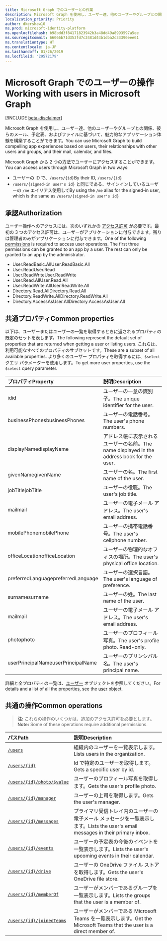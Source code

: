 ```yaml
---
title: Microsoft Graph でのユーザーとの作業
description: Microsoft Graph を使用し、ユーザー達、他のユーザーやグループとの関係、彼らのメール、予定表、およびファイルに基づいて、魅力的なアプリケーション体験を構築することができます。
localization_priority: Priority
author: dkershaw10
ms.prod: microsoft-identity-platform
ms.openlocfilehash: b98bdd3f84171823942b3a48dd49a8993597a5ee
ms.sourcegitcommit: 66066b71d353fd7c2481d43b1dba2c33390eee61
ms.translationtype: HT
ms.contentlocale: ja-JP
ms.lasthandoff: 01/26/2019
ms.locfileid: "29572179"
---
```

# <a name="working-with-users-in-microsoft-graph"></a><span data-ttu-id="8b887-103">Microsoft Graph でのユーザーの操作</span><span class="sxs-lookup"><span data-stu-id="8b887-103">Working with users in Microsoft Graph</span></span>

[!INCLUDE [beta-disclaimer](../../includes/beta-disclaimer.md)]

<span data-ttu-id="8b887-104">Microsoft Graph を使用し、ユーザー達、他のユーザーやグループとの関係、彼らのメール、予定表、およびファイルに基づいて、魅力的なアプリケーション体験を構築することができます。</span><span class="sxs-lookup"><span data-stu-id="8b887-104">You can use Microsoft Graph to build compelling app experiences based on users, their relationships with other users and groups, and their mail, calendar, and files.</span></span>

<span data-ttu-id="8b887-105">Microsoft Graph から 2 つの方法でユーザーにアクセスすることができます。</span><span class="sxs-lookup"><span data-stu-id="8b887-105">You can access users through Microsoft Graph in two ways:</span></span>

- <span data-ttu-id="8b887-106">ユーザーの ID で、`/users/{id}`</span><span class="sxs-lookup"><span data-stu-id="8b887-106">By their ID, `/users/{id}`</span></span> 
- <span data-ttu-id="8b887-107">`/users/{signed-in user's id}` と同じである、サインインしているユーザーの `/me` エイリアス使用して</span><span class="sxs-lookup"><span data-stu-id="8b887-107">By using the `/me` alias for the signed-in user, which is the same as `/users/{signed-in user's id}`</span></span>

## <a name="authorization"></a><span data-ttu-id="8b887-108">承認</span><span class="sxs-lookup"><span data-stu-id="8b887-108">Authorization</span></span>
<span data-ttu-id="8b887-p101">ユーザー操作へのアクセスには、次のいずれかの [アクセス許可](https://developer.microsoft.com/graph/docs/authorization/permission_scopes) が必要です。最初の 3 つのアクセス許可は、ユーザーがアプリケーションに付与できます。残りは管理者のみがアプリケーションに付与できます。</span><span class="sxs-lookup"><span data-stu-id="8b887-p101">One of the following [permissions](https://developer.microsoft.com/graph/docs/authorization/permission_scopes) is required to access user operations. The first three permissions can be granted to an app by a user. The rest can only be granted to an app by the administrator.</span></span>

- <span data-ttu-id="8b887-112">User.ReadBasic.All</span><span class="sxs-lookup"><span data-stu-id="8b887-112">User.ReadBasic.All</span></span>
- <span data-ttu-id="8b887-113">User.Read</span><span class="sxs-lookup"><span data-stu-id="8b887-113">User.Read</span></span>
- <span data-ttu-id="8b887-114">User.ReadWrite</span><span class="sxs-lookup"><span data-stu-id="8b887-114">User.ReadWrite</span></span>
- <span data-ttu-id="8b887-115">User.Read.All</span><span class="sxs-lookup"><span data-stu-id="8b887-115">User.Read.All</span></span>
- <span data-ttu-id="8b887-116">User.ReadWrite.All</span><span class="sxs-lookup"><span data-stu-id="8b887-116">User.ReadWrite.All</span></span>
- <span data-ttu-id="8b887-117">Directory.Read.All</span><span class="sxs-lookup"><span data-stu-id="8b887-117">Directory.Read.All</span></span>
- <span data-ttu-id="8b887-118">Directory.ReadWrite.All</span><span class="sxs-lookup"><span data-stu-id="8b887-118">Directory.ReadWrite.All</span></span>
- <span data-ttu-id="8b887-119">Directory.AccessAsUser.All</span><span class="sxs-lookup"><span data-stu-id="8b887-119">Directory.AccessAsUser.All</span></span>

## <a name="common-properties"></a><span data-ttu-id="8b887-120">共通プロパティ</span><span class="sxs-lookup"><span data-stu-id="8b887-120">Common properties</span></span>

<span data-ttu-id="8b887-121">以下は、ユーザーまたはユーザーの一覧を取得するときに返されるプロパティの既定のセットを表します。</span><span class="sxs-lookup"><span data-stu-id="8b887-121">The following represent the default set of properties that are returned when getting a user or listing users.</span></span> <span data-ttu-id="8b887-122">これらは、利用可能なすべてのプロパティのサブセットです。</span><span class="sxs-lookup"><span data-stu-id="8b887-122">These are a subset of all available properties.</span></span> <span data-ttu-id="8b887-123">より多くのユーザー プロパティを取得するには、`$select` クエリ パラメーターを使用します。</span><span class="sxs-lookup"><span data-stu-id="8b887-123">To get more user properties, use the `$select` query parameter.</span></span> 

|<span data-ttu-id="8b887-124">プロパティ</span><span class="sxs-lookup"><span data-stu-id="8b887-124">Property</span></span> |<span data-ttu-id="8b887-125">説明</span><span class="sxs-lookup"><span data-stu-id="8b887-125">Description</span></span> |
|:----------|:-------------|
|<span data-ttu-id="8b887-126">id</span><span class="sxs-lookup"><span data-stu-id="8b887-126">id</span></span> | <span data-ttu-id="8b887-127">ユーザーの一意の識別子。</span><span class="sxs-lookup"><span data-stu-id="8b887-127">The unique identifier for the user.</span></span>|
|<span data-ttu-id="8b887-128">businessPhones</span><span class="sxs-lookup"><span data-stu-id="8b887-128">businessPhones</span></span> | <span data-ttu-id="8b887-129">ユーザーの電話番号。</span><span class="sxs-lookup"><span data-stu-id="8b887-129">The user's phone numbers.</span></span>|
|<span data-ttu-id="8b887-130">displayName</span><span class="sxs-lookup"><span data-stu-id="8b887-130">displayName</span></span> | <span data-ttu-id="8b887-131">アドレス帳に表示されるユーザーの名前。</span><span class="sxs-lookup"><span data-stu-id="8b887-131">The name displayed in the address book for the user.</span></span>|
|<span data-ttu-id="8b887-132">givenName</span><span class="sxs-lookup"><span data-stu-id="8b887-132">givenName</span></span>| <span data-ttu-id="8b887-133">ユーザーの名。</span><span class="sxs-lookup"><span data-stu-id="8b887-133">The first name of the user.</span></span> |
|<span data-ttu-id="8b887-134">jobTitle</span><span class="sxs-lookup"><span data-stu-id="8b887-134">jobTitle</span></span> | <span data-ttu-id="8b887-135">ユーザーの役職。</span><span class="sxs-lookup"><span data-stu-id="8b887-135">The user's job title.</span></span>|
|<span data-ttu-id="8b887-136">mail</span><span class="sxs-lookup"><span data-stu-id="8b887-136">mail</span></span>| <span data-ttu-id="8b887-137">ユーザーの電子メール アドレス。</span><span class="sxs-lookup"><span data-stu-id="8b887-137">The user's email address.</span></span> |
|<span data-ttu-id="8b887-138">mobilePhone</span><span class="sxs-lookup"><span data-stu-id="8b887-138">mobilePhone</span></span> | <span data-ttu-id="8b887-139">ユーザーの携帯電話番号。</span><span class="sxs-lookup"><span data-stu-id="8b887-139">The user's cellphone number.</span></span>|
|<span data-ttu-id="8b887-140">officeLocation</span><span class="sxs-lookup"><span data-stu-id="8b887-140">officeLocation</span></span> | <span data-ttu-id="8b887-141">ユーザーの物理的なオフィスの場所。</span><span class="sxs-lookup"><span data-stu-id="8b887-141">The user's physical office location.</span></span>|
|<span data-ttu-id="8b887-142">preferredLanguage</span><span class="sxs-lookup"><span data-stu-id="8b887-142">preferredLanguage</span></span> | <span data-ttu-id="8b887-143">ユーザーの選択言語。</span><span class="sxs-lookup"><span data-stu-id="8b887-143">The user's language of preference.</span></span>|
|<span data-ttu-id="8b887-144">surname</span><span class="sxs-lookup"><span data-stu-id="8b887-144">surname</span></span>| <span data-ttu-id="8b887-145">ユーザーの姓。</span><span class="sxs-lookup"><span data-stu-id="8b887-145">The last name of the user.</span></span> |
|<span data-ttu-id="8b887-146">mail</span><span class="sxs-lookup"><span data-stu-id="8b887-146">mail</span></span>| <span data-ttu-id="8b887-147">ユーザーの電子メール アドレス。</span><span class="sxs-lookup"><span data-stu-id="8b887-147">The user's email address.</span></span> |
|<span data-ttu-id="8b887-148">photo</span><span class="sxs-lookup"><span data-stu-id="8b887-148">photo</span></span>| <span data-ttu-id="8b887-149">ユーザーのプロフィール写真。</span><span class="sxs-lookup"><span data-stu-id="8b887-149">The user's profile photo. Read-only.</span></span> |
|<span data-ttu-id="8b887-150">userPrincipalName</span><span class="sxs-lookup"><span data-stu-id="8b887-150">userPrincipalName</span></span>| <span data-ttu-id="8b887-151">ユーザーのプリンシパル名。</span><span class="sxs-lookup"><span data-stu-id="8b887-151">The user's principal name.</span></span> |

<span data-ttu-id="8b887-152">詳細と全プロパティの一覧は、[ユーザー](user.md) オブジェクトを参照してください。</span><span class="sxs-lookup"><span data-stu-id="8b887-152">For details and a list of all the properties, see the [user](user.md) object.</span></span>

## <a name="common-operations"></a><span data-ttu-id="8b887-153">共通の操作</span><span class="sxs-lookup"><span data-stu-id="8b887-153">Common operations</span></span>
><span data-ttu-id="8b887-154">**注:** これらの操作のいくつかは、追加のアクセス許可を必要とします。</span><span class="sxs-lookup"><span data-stu-id="8b887-154">**Note:** Some of these operations require additional permissions.</span></span>

| <span data-ttu-id="8b887-155">パス</span><span class="sxs-lookup"><span data-stu-id="8b887-155">Path</span></span>    | <span data-ttu-id="8b887-156">説明</span><span class="sxs-lookup"><span data-stu-id="8b887-156">Description</span></span> |
|:---------|:-------------|
|[`/users`](../api/user-list.md) | <span data-ttu-id="8b887-157">組織内のユーザーを一覧表示します。</span><span class="sxs-lookup"><span data-stu-id="8b887-157">Lists users in the organization.</span></span> |
|[`/users/{id}`](../api/user-get.md) | <span data-ttu-id="8b887-158">Id で特定のユーザーを取得します。</span><span class="sxs-lookup"><span data-stu-id="8b887-158">Gets a specific user by id.</span></span> |
|[`/users/{id}/photo/$value`](../api/profilephoto-get.md)| <span data-ttu-id="8b887-159">ユーザーのプロフィール写真を取得します。</span><span class="sxs-lookup"><span data-stu-id="8b887-159">Gets the user's profile photo.</span></span> |
|[`/users/{id}/manager`](../api/user-list-manager.md) | <span data-ttu-id="8b887-160">ユーザーの上司を取得します。</span><span class="sxs-lookup"><span data-stu-id="8b887-160">Gets the user's manager.</span></span> |
|[`/users/{id}/messages`](../api/user-list-messages.md)| <span data-ttu-id="8b887-161">プライマリ受信トレイ内のユーザーの電子メール メッセージを一覧表示します。</span><span class="sxs-lookup"><span data-stu-id="8b887-161">Lists the user's email messages in their primary inbox.</span></span> |
|[`/users/{id}/events`](../api/user-list-events.md) | <span data-ttu-id="8b887-162">ユーザーの予定表の今後のイベントを一覧表示します。</span><span class="sxs-lookup"><span data-stu-id="8b887-162">Lists the user's upcoming events in their calendar.</span></span> |
|[`/users/{id}/drive`](../api/drive-get.md)| <span data-ttu-id="8b887-163">ユーザーの OneDrive ファイル ストアを取得します。</span><span class="sxs-lookup"><span data-stu-id="8b887-163">Gets the user's OneDrive file store.</span></span> |
|[`/users/{id}/memberOf`](../api/user-list-memberof.md)| <span data-ttu-id="8b887-164">ユーザーがメンバーであるグループを一覧表示します。</span><span class="sxs-lookup"><span data-stu-id="8b887-164">Lists the groups that the user is a member of.</span></span> |
|[`/users/{id}/joinedTeams`](../api/user-list-joinedteams.md)| <span data-ttu-id="8b887-165">ユーザーがメンバーである Microsoft Teams を一覧表示します。</span><span class="sxs-lookup"><span data-stu-id="8b887-165">Get the Microsoft Teams that the user is a direct member of.</span></span> |
<!--
{
  "type": "#page.annotation",
  "suppressions": [
    "Error: /api-reference/beta/resources/users.md:\r\n      Exception processing links.\r\n    System.ArgumentException: Link Definition was null. Link text: !INCLUDE [beta-disclaimer](../../includes/beta-disclaimer.md)\r\n      at ApiDoctor.Validation.DocFile.get_LinkDestinations()\r\n      at ApiDoctor.Validation.DocSet.ValidateLinks(Boolean includeWarnings, String[] relativePathForFiles, IssueLogger issues, Boolean requireFilenameCaseMatch, Boolean printOrphanedFiles)"
  ]
}
-->
